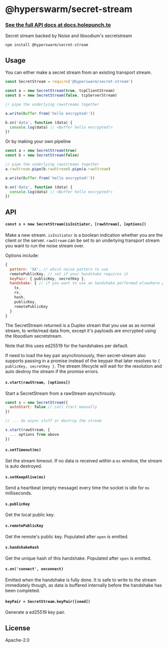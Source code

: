 # @hyperswarm/secret-stream

### [See the full API docs at docs.holepunch.to](https://docs.holepunch.to/building-blocks/hyperswarm#secretstream)

Secret stream backed by Noise and libsodium's secretstream

```
npm install @hyperswarm/secret-stream
```

## Usage

You can either make a secret stream from an existing transport stream.

``` js
const SecretStream = require('@hyperswarm/secret-stream')

const a = new SecretStream(true, tcpClientStream)
const b = new SecretStream(false, tcpServerStream)

// pipe the underlying rawstreams together

a.write(Buffer.from('hello encrypted!'))

b.on('data', function (data) {
  console.log(data) // <Buffer hello encrypted!>
})
```

Or by making your own pipeline

``` js
const a = new SecretStream(true)
const b = new SecretStream(false)

// pipe the underlying rawstreams together
a.rawStream.pipe(b.rawStream).pipe(a.rawStream)

a.write(Buffer.from('hello encrypted!'))

b.on('data', function (data) {
  console.log(data) // <Buffer hello encrypted!>
})
```

## API

#### `const s = new SecretStream(isInitiator, [rawStream], [options])`

Make a new stream. `isInitiator` is a boolean indication whether you are the client or the server.
`rawStream` can be set to an underlying transport stream you want to run the noise stream over.

Options include:

```js
{
  pattern: 'XX', // which noise pattern to use
  remotePublicKey, // set if your handshake requires it
  keyPair: { publicKey, secretKey },
  handshake: { // if you want to use an handshake performed elsewhere pass it here
    tx,
    rx,
    hash,
    publicKey,
    remotePublicKey
  }
}
```

The SecretStream returned is a Duplex stream that you use as as normal stream, to write/read data from,
except it's payloads are encrypted using the libsodium secretstream.

Note that this uses ed25519 for the handshakes per default.

If need to load the key pair asynchronously, then secret-stream also supports passing in a promise
instead of the keypair that later resolves to `{ publicKey, secretKey }`. The stream lifecycle will wait
for the resolution and auto destroy the stream if the promise errors.

#### `s.start(rawStream, [options])`

Start a SecretStream from a rawStream asynchrously.

``` js
const s = new SecretStream({
  autoStart: false // call start manually
})

// ... do async stuff or destroy the stream

s.start(rawStream, {
  ... options from above
})
```

#### `s.setTimeout(ms)`

Set the stream timeout. If no data is received within a `ms` window,
the stream is auto destroyed.

#### `s.setKeepAlive(ms)`

Send a heartbeat (empty message) every time the socket is idle for `ms` milliseconds.

#### `s.publicKey`

Get the local public key.

#### `s.remotePublicKey`

Get the remote's public key.
Populated after `open` is emitted.

#### `s.handshakeHash`

Get the unique hash of this handshake.
Populated after `open` is emitted.

#### `s.on('connect', onconnect)`

Emitted when the handshake is fully done.
It is safe to write to the stream immediately though, as data is buffered
internally before the handshake has been completed.

#### `keyPair = SecretStream.keyPair([seed])`

Generate a ed25519 key pair.

## License

Apache-2.0

